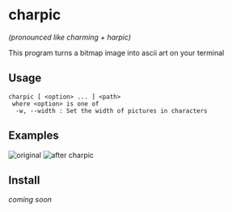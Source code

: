 # charpic
*(pronounced like charming + harpic)*

This program turns a bitmap image into ascii art on your terminal

## Usage
```
charpic [ <option> ... ] <path>
 where <option> is one of
  -w, --width : Set the width of pictures in characters
```

## Examples
![original](https://upload.wikimedia.org/wikipedia/en/5/51/Igor_-_Tyler%2C_the_Creator.jpg "aoty?")
![after charpic](https://0x0.st/zu99.png "asciigor")

## Install
*coming soon*
